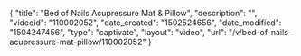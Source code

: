 {
    "title": "Bed of Nails Acupressure Mat &amp; Pillow",
    "description": "",
    "videoid": "110002052",
    "date_created": "1502524656",
    "date_modified": "1504247456",
    "type": "captivate",
    "layout": "video",
    "url": "\/v\/bed-of-nails-acupressure-mat-pillow\/110002052"
}